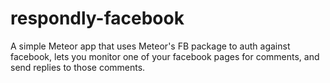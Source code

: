 respondly-facebook
==================

A simple Meteor app that uses Meteor's FB package to auth against facebook, lets you monitor one of your facebook pages for comments, and send replies to those comments.
